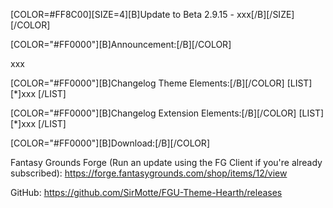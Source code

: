 [COLOR=#FF8C00][SIZE=4][B]Update to Beta 2.9.15 - xxx[/B][/SIZE][/COLOR]


[COLOR="#FF0000"][B]Announcement:[/B][/COLOR]

xxx


[COLOR="#FF0000"][B]Changelog Theme Elements:[/B][/COLOR]
    [LIST]
        [*]xxx
    [/LIST]

[COLOR="#FF0000"][B]Changelog Extension Elements:[/B][/COLOR]
    [LIST]
        [*]xxx
    [/LIST]

[COLOR="#FF0000"][B]Download:[/B][/COLOR]

Fantasy Grounds Forge
(Run an update using the FG Client if you're already subscribed):
https://forge.fantasygrounds.com/shop/items/12/view

GitHub:
https://github.com/SirMotte/FGU-Theme-Hearth/releases

